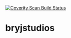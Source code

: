 <a href="https://scan.coverity.com/projects/5048">
  <img alt="Coverity Scan Build Status"
       src="https://scan.coverity.com/projects/5048/badge.svg"/>
</a>

bryjstudios
===========
